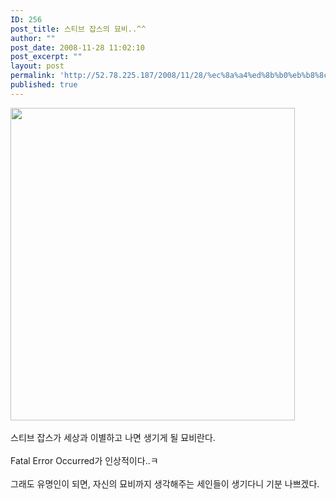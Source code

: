 ```yaml
---
ID: 256
post_title: 스티브 잡스의 묘비..^^
author: ""
post_date: 2008-11-28 11:02:10
post_excerpt: ""
layout: post
permalink: 'http://52.78.225.187/2008/11/28/%ec%8a%a4%ed%8b%b0%eb%b8%8c-%ec%9e%a1%ec%8a%a4%ec%9d%98-%eb%ac%98%eb%b9%84/'
published: true
---
```

<img src="http://52.78.225.187/wp-content/uploads/1/5343528748.jpg" width="455" height="500" /><BR><BR>스티브 잡스가 세상과 이별하고 나면 생기게 될 묘비란다.<BR><BR>Fatal Error Occurred가 인상적이다..ㅋ<BR><BR>그래도 유명인이 되면, 자신의 묘비까지 생각해주는 세인들이 생기다니 기분 나쁘겠다.